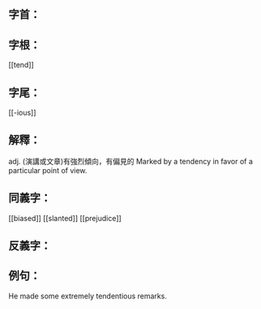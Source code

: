 
## 字首：

## 字根：
[[tend]]

## 字尾：
[[-ious]]


## 解釋：
adj.
(演講或文章)有強烈傾向，有偏見的
Marked by a tendency in favor of a particular point of view.

## 同義字：
[[biased]]
[[slanted]]
[[prejudice]]
## 反義字：

## 例句：
He made some extremely tendentious remarks.